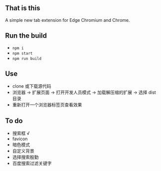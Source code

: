 ## That is this

A simple new tab extension for Edge Chromium and Chrome.

## Run the build

-   `npm i`
-   `npm start`
-   `npm run build`

## Use

-   clone 或下载源代码
-   浏览器 -> 扩展页面 -> 打开开发人员模式 -> 加载解压缩的扩展 -> 选择 dist 目录
-   重新打开一个浏览器标签页查看效果

## To do

-   搜索框 √
-   favicon
-   暗色模式
-   自定义背景
-   选择搜索殷勤
-   百度搜索过滤关键字
